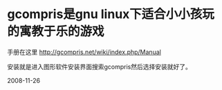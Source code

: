 # gcompris是gnu linux下适合小小孩玩的寓教于乐的游戏



手册在这里
<http://gcompris.net/wiki/index.php/Manual>

安装就是进入图形软件安装界面搜索gcompris然后选择安装就好了。


2008-11-26